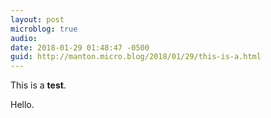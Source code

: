 ```yaml
---
layout: post
microblog: true
audio: 
date: 2018-01-29 01:48:47 -0500
guid: http://manton.micro.blog/2018/01/29/this-is-a.html
---
```

This is a **test**.

Hello.
